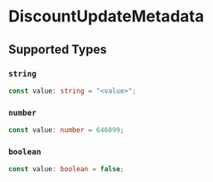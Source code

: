 # DiscountUpdateMetadata


## Supported Types

### `string`

```typescript
const value: string = "<value>";
```

### `number`

```typescript
const value: number = 646099;
```

### `boolean`

```typescript
const value: boolean = false;
```

